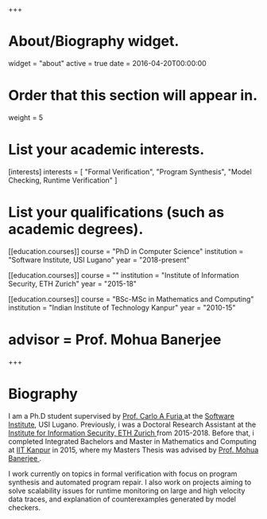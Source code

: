 +++
# About/Biography widget.
widget = "about"
active = true
date = 2016-04-20T00:00:00

# Order that this section will appear in.
weight = 5

# List your academic interests.
[interests]
  interests = [
    "Formal Verification",
    "Program Synthesis",
    "Model Checking, Runtime Verification"
      ]

# List your qualifications (such as academic degrees).
[[education.courses]]
 course = "PhD in Computer Science"
 institution = "Software Institute, USI Lugano"
 year = "2018-present"
  
[[education.courses]]
 course = ""
 institution = "Institute of Information Security, ETH Zurich"
 year = "2015-18"

[[education.courses]]
  course = "BSc-MSc in Mathematics and Computing"
  institution = "Indian Institute of Technology Kanpur"
  year = "2010-15"
#  advisor = Prof. Mohua Banerjee

+++

# Biography

I am a Ph.D student supervised by <a href="http://bugcounting.net">  Prof. Carlo A Furia </a> at the <a href="http://si.usi.ch"> Software Institute</a>, USI Lugano. Previously, i was a Doctoral Research Assistant at the <a href="http://si.usi.ch"> Institute for Information Security, ETH Zurich </a> from 2015-2018. Before that, i completed Integrated Bachelors and Master in Mathematics and Computing at <a href="http://iitk.ac.in"> IIT Kanpur</a> in 2015, where my Masters Thesis was advised by <a href="http://home.iitk.ac.in/~mohua/"> Prof. Mohua Banerjee </a>.</p>
<p> I work currently on topics in formal verification with focus on program synthesis and automated program repair.
I also work on projects aiming to solve scalability issues for runtime monitoring on large and high velocity data traces, and explanation of counterexamples generated by model checkers.</p>

